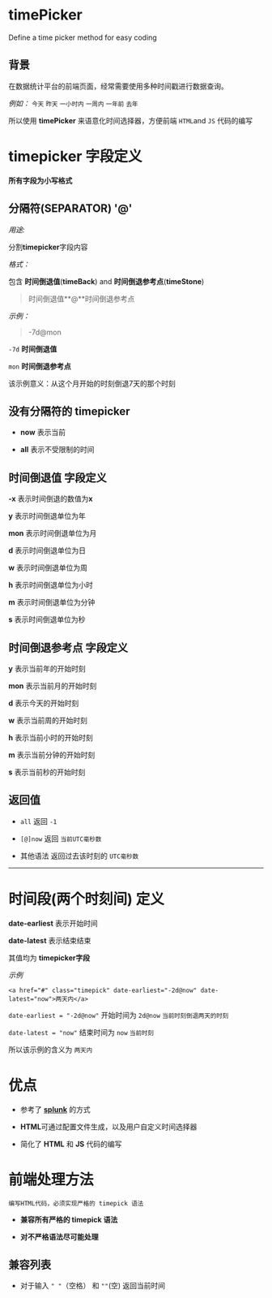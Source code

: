 # timePicker #
Define a time picker method for easy coding

## 背景 ##
在数据统计平台的前端页面，经常需要使用多种时间戳进行数据查询。

*例如：* `今天` `昨天` `一小时内` `一周内` `一年前` `去年`

所以使用 **timePicker** 来语意化时间选择器，方便前端 `HTML`and `JS` 代码的编写

# timepicker 字段定义 #

**所有字段为小写格式**

## 分隔符(**SEPARATOR**) '@'

*用途:*

分割**timepicker**字段内容

*格式：*

包含 **时间倒退值**(**timeBack**) and **时间倒退参考点**(**timeStone**)

> 时间倒退值**@**时间倒退参考点

*示例：* 

> -7d@mon

`-7d` **时间倒退值**

`mon` **时间倒退参考点**

该示例意义：从这个月开始的时刻倒退7天的那个时刻

## 没有分隔符的 timepicker ##

* **now** 表示当前

* **all** 表示不受限制的时间

## 时间倒退值 字段定义 ##

**-x** 表示时间倒退的数值为**x**

**y** 表示时间倒退单位为年

**mon** 表示时间倒退单位为月

**d** 表示时间倒退单位为日

**w** 表示时间倒退单位为周

**h** 表示时间倒退单位为小时

**m** 表示时间倒退单位为分钟

**s** 表示时间倒退单位为秒

## 时间倒退参考点 字段定义 ##

**y** 表示当前年的开始时刻

**mon** 表示当前月的开始时刻

**d** 表示今天的开始时刻

**w** 表示当前周的开始时刻

**h** 表示当前小时的开始时刻

**m** 表示当前分钟的开始时刻

**s** 表示当前秒的开始时刻

## 返回值 ##

* `all` 返回 `-1`

* `[@]now` 返回 `当前UTC毫秒数`

* 其他语法 返回过去该时刻的 `UTC毫秒数`

---

# 时间段(两个时刻间) 定义 #

**date-earliest** 表示开始时间

**date-latest** 表示结束结束

其值均为 **timepicker字段**

*示例*
    
    <a href="#" class="timepick" date-earliest="-2d@now" date-latest="now">两天内</a>

`date-earliest = "-2d@now"` 开始时间为 `2d@now` `当前时刻倒退两天的时刻`

`date-latest = "now"` 结束时间为 `now` `当前时刻`

所以该示例的含义为 `两天内`

# 优点 #

* 参考了 [**splunk**][splunktiem] 的方式

* **HTML**可通过配置文件生成，以及用户自定义时间选择器

* 简化了 **HTML** 和 **JS** 代码的编写

# 前端处理方法 #

    编写HTML代码，必须实现严格的 timepick 语法

* **兼容所有严格的 timepick 语法**

* **对不严格语法尽可能处理**


## 兼容列表 ##

* 对于输入 `" "`（空格） 和 `""`(空) 返回当前时间



[splunktiem]: http://docs.splunk.com/Documentation/Splunk/6.2.4/Search/Specifytimemodifiersinyoursearch